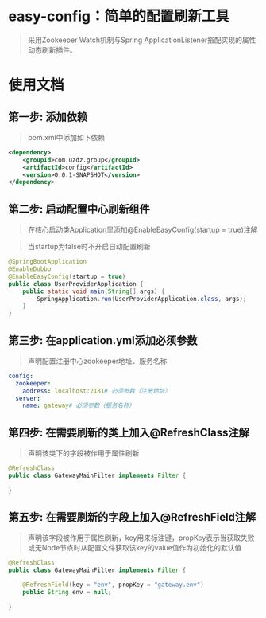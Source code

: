 # <strong>easy-config：</strong>简单的配置刷新工具
> 采用Zookeeper Watch机制与Spring ApplicationListener搭配实现的属性动态刷新插件。

# 使用文档

## 第一步: 添加依赖
> pom.xml中添加如下依赖

```xml
<dependency>
    <groupId>com.uzdz.group</groupId>
    <artifactId>config</artifactId>
    <version>0.0.1-SNAPSHOT</version>
</dependency>
```
## 第二步: 启动配置中心刷新组件
> 在核心启动类Application里添加@EnableEasyConfig(startup = true)注解

> 当startup为false时不开启自动配置刷新

```java
@SpringBootApplication
@EnableDubbo
@EnableEasyConfig(startup = true)
public class UserProviderApplication {
    public static void main(String[] args) {
        SpringApplication.run(UserProviderApplication.class, args);
    }
}
```

## 第三步: 在application.yml添加必须参数
> 声明配置注册中心zookeeper地址、服务名称

```yaml
config:
  zookeeper:
    address: localhost:2181# 必须参数（注册地址）
  server:
    name: gateway# 必须参数（服务名称）
```

## 第四步: 在需要刷新的类上加入@RefreshClass注解
> 声明该类下的字段被作用于属性刷新

```java
@RefreshClass
public class GatewayMainFilter implements Filter {
    
}
```

## 第五步: 在需要刷新的字段上加入@RefreshField注解
> 声明该字段被作用于属性刷新，key用来标注键，propKey表示当获取失败或无Node节点时从配置文件获取该key的value值作为初始化的默认值

```java
@RefreshClass
public class GatewayMainFilter implements Filter {

    @RefreshField(key = "env", propKey = "gateway.env")
    public String env = null;
    
}
```